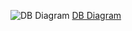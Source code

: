 ![DB Diagram](https://github.com/user-attachments/assets/0fefac05-15e5-4b21-909a-1365a5a7e83d)
[DB Diagram](https://dbdiagram.io/d/GoSocial-66a9edad8b4bb5230ed3abc3)
